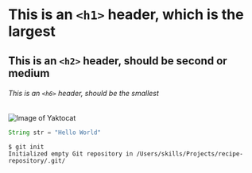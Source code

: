 # This is an `<h1>` header, which is the largest
## This is an `<h2>` header, should be second or medium
###### This is an `<h6>` header, should be the smallest
![Image of Yaktocat](https://octodex.github.com/images/yaktocat.png)
```java
String str = "Hello World"
```

```
$ git init
Initialized empty Git repository in /Users/skills/Projects/recipe-repository/.git/
```
